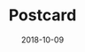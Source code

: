 ---
title: Postcard
price: '2'
briefDescription: a postCard
primaryImage: /images/uploads/screen-shot-2015-12-08-at-7.33.16-pm.png
longDescription: |-
  a really nice postcard, includes 

  # an envelope
images:
  - image: /images/uploads/screen-shot-2016-11-17-at-9.42.43-pm.png
  - image: /images/uploads/screen-shot-2017-04-08-at-1.42.53-pm.png
options:
  - cost: '1'
    separateStock: true
    title: Happy
  - cost: '0'
    separateStock: true
    title: Sad
class: small
status: Published
date: '2018-10-09'
---
